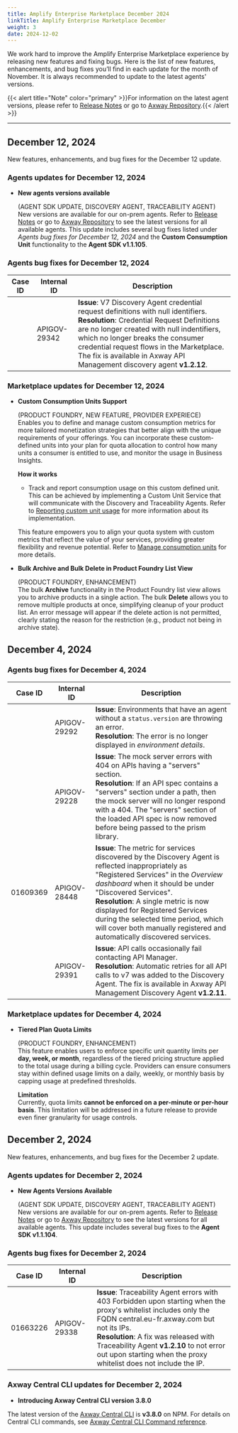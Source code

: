 ```yaml
---
title: Amplify Enterprise Marketplace December 2024
linkTitle: Amplify Enterprise Marketplace December
weight: 3
date: 2024-12-02
---
```

We work hard to improve the Amplify Enterprise Marketplace experience by releasing new features and fixing bugs. Here is the list of new features, enhancements, and bug fixes you’ll find in each update for the month of November. It is always recommended to update to the latest agents' versions.

{{< alert title="Note" color="primary" >}}For information on the latest agent versions, please refer to [Release Notes](/docs/amplify_relnotes) or go to [Axway Repository](https://repository.axway.com/catalog?q=agents).{{< /alert >}}

---

## December 12, 2024

New features, enhancements, and bug fixes for the December 12 update.

### Agents updates for December 12, 2024

* **New agents versions available**

  (AGENT SDK UPDATE, DISCOVERY AGENT, TRACEABILITY AGENT)<br />
  New versions are available for our on-prem agents. Refer to [Release Notes](/docs/amplify_relnotes) or go to [Axway Repository](https://repository.axway.com/catalog?q=agents) to see the latest versions for all available agents. This update includes several bug fixes listed under *Agents bug fixes for December 12, 2024*  and the **Custom Consumption Unit** functionality to the **Agent SDK v1.1.105**.

### Agents bug fixes for December 12, 2024

| Case ID | Internal ID | Description |
|-------------|--------------|---------------------------------------------------|
|  | APIGOV-29342 | **Issue**: V7 Discovery Agent credential request definitions with null identifiers.<br/>**Resolution**: Credential Request Definitions are no longer created with null indentifiers, which no longer breaks the consumer credential request flows in the Marketplace. The fix is available in Axway API Management discovery agent **v1.2.12**. |

### Marketplace updates for December 12, 2024

* **Custom Consumption Units Support**

  (PRODUCT FOUNDRY, NEW FEATURE, PROVIDER EXPERIECE)<br />
Enables you to define and manage custom consumption metrics for more tailored monetization strategies that better align with the unique requirements of your offerings. You can incorporate these custom-defined units into your plan for quota allocation to control how many units a consumer is entitled to use, and monitor the usage in Business Insights.<br />

  **How it works**
   * Track and report consumption usage on this custom defined unit. This can be achieved by implementing a Custom Unit Service that will communicate with the Discovery and Traceability Agents. Refer to [Reporting custom unit usage](/docs/connect_manage_environ/connected_agent_common_reference/custom-unit-metrics) for more information about its implementation.

  This feature empowers you to align your quota system with custom metrics that reflect the value of your services, providing greater flexibility and revenue potential. Refer to [Manage consumption units](/docs/manage_product_foundry/manage_consumption_units) for more details.
  
* **Bulk Archive and Bulk Delete in Product Foundry List View**

  (PRODUCT FOUNDRY, ENHANCEMENT)<br />
  The bulk **Archive** functionality in the Product Foundry list view allows you to archive products in a single action.
  The bulk **Delete** allows you to remove multiple products at once, simplifying cleanup of your product list. An error message will appear if the delete action is not permitted, clearly stating the reason for the restriction (e.g., product not being in archive state).
  
## December 4, 2024

### Agents bug fixes for December 4, 2024

| Case ID | Internal ID | Description |
|-------------|--------------|---------------------------------------------------|
|  | APIGOV-29292 | **Issue**: Environments that have an agent without a `status.version` are throwing an error.<br/>**Resolution**: The error is no longer displayed in *environment details*. |
|  | APIGOV-29228 | **Issue**: The mock server errors with 404 on APIs having a "servers" section.<br/>**Resolution**: If an API spec contains a "servers" section under a path, then the mock server will no longer respond with a 404. The "servers" section of the loaded API spec is now removed before being passed to the prism library.|
| 01609369 | APIGOV-28448 | **Issue**: The metric for services discovered by the Discovery Agent is reflected inappropriately as "Registered Services" in the *Overview dashboard* when it should be under "Discovered Services".<br/>**Resolution**: A single metric is now displayed for Registered Services during the selected time period, which will cover both manually registered and automatically discovered services.|
|  | APIGOV-29391 | **Issue**: API calls occasionally fail contacting API Manager.<br/>**Resolution**: Automatic retries for all API calls to v7 was added to the Discovery Agent. The fix is available in Axway API Management Discovery Agent **v1.2.11**. |

### Marketplace updates for December 4, 2024

* **Tiered Plan Quota Limits**

  (PRODUCT FOUNDRY, ENHANCEMENT)<br />
  This feature enables users to enforce specific unit quantity limits per **day, week, or month**, regardless of the tiered pricing structure applied to the total usage during a billing cycle. Providers can ensure consumers stay within defined usage limits on a daily, weekly, or monthly basis by capping usage at predefined thresholds.
  
  **Limitation**<br />
  Currently, quota limits **cannot be enforced on a per-minute or per-hour basis**. This limitation will be addressed in a future release to provide even finer granularity for usage controls.

## December 2, 2024

New features, enhancements, and bug fixes for the December 2 update.

### Agents updates for December 2, 2024

* **New Agents Versions Available**

  (AGENT SDK UPDATE, DISCOVERY AGENT, TRACEABILITY AGENT)<br />
  New versions are available for our on-prem agents. Refer to [Release Notes](/docs/amplify_relnotes) or go to [Axway Repository](https://repository.axway.com/catalog?q=agents) to see the latest versions for all available agents. This update includes several bug fixes to the **Agent SDK v1.1.104**.

### Agents bug fixes for December 2, 2024

| Case ID | Internal ID | Description |
|-------------|--------------|---------------------------------------------------|
| 01663226 | APIGOV-29338 | **Issue**: Traceability Agent errors with 403 Forbidden upon starting when the proxy's whitelist includes only the FQDN central.eu-fr.axway.com but not its IPs.<br/>**Resolution**: A fix was released with Traceability Agent **v1.2.10** to not error out upon starting when the proxy whitelist does not include the IP. |

### Axway Central CLI updates for December 2, 2024

* **Introducing Axway Central CLI version 3.8.0**
  
The latest version of the [Axway Central CLI](https://www.npmjs.com/package/@axway/axway-central-cli/v/3.8.0) is **v3.8.0** on NPM. For details on Central CLI commands, see [Axway Central CLI Command reference](/docs/integrate_with_central/cli_central/cli_command_reference).
